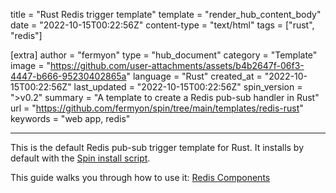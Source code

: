 title = "Rust Redis trigger template"
template = "render_hub_content_body"
date = "2022-10-15T00:22:56Z"
content-type = "text/html"
tags = ["rust", "redis"]

[extra]
author = "fermyon"
type = "hub_document"
category = "Template"
image = "https://github.com/user-attachments/assets/b4b2647f-06f3-4447-b666-95230402865a"
language = "Rust"
created_at = "2022-10-15T00:22:56Z"
last_updated = "2022-10-15T00:22:56Z"
spin_version = ">v0.2"
summary =  "A template to create a Redis pub-sub handler in Rust"
url = "https://github.com/fermyon/spin/tree/main/templates/redis-rust"
keywords = "web app, redis"

---

This is the default Redis pub-sub trigger template for Rust. It installs by default with the [Spin install script](../../spin/install#installing-spin).

This guide walks you through how to use it: [Redis Components](../../spin/rust-components#redis-components)